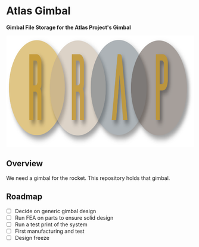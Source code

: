 # Atlas Gimbal
**Gimbal File Storage for the Atlas Project's Gimbal**

<p align="center"><img src="resources/RRaPLogo.png" width="900" height="300"></p>

## Overview

We need a gimbal for the rocket. This repository holds that gimbal.

## Roadmap

- [ ] Decide on generic gimbal design
- [ ] Run FEA on parts to ensure solid design
- [ ] Run a test print of the system
- [ ] First manufacturing and test
- [ ] Design freeze
